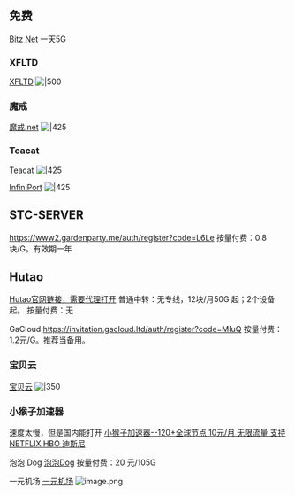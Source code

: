 ## 免费
[Bitz Net](https://dash.bitznetuk.com/#/dashboard)
一天5G

### XFLTD
[XFLTD](https://xfltd.org/index.php#/register?code=NslKnpr0)
![|500](https://qhdtc.oss-cn-chengdu.aliyuncs.com/obsidian/20221102170241.png)



### 魔戒
[魔戒.net](https://www.mojie.me/#/register?code=IFZHBMfH)
![|425](https://qhdtc.oss-cn-chengdu.aliyuncs.com/obsidian/20221102163430.png)

### Teacat
[Teacat](https://teacat1.com/#/register?code=OcUG7Fjw)
![|425](https://qhdtc.oss-cn-chengdu.aliyuncs.com/obsidian/20221102164400.png)

[InfiniPort](https://f0216420b.infinispeed-183a03b0.net/#/register?code=GDX7dGNY)
![|425](https://qhdtc.oss-cn-chengdu.aliyuncs.com/obsidian/20221102165318.png)

## STC-SERVER
https://www2.gardenparty.me/auth/register?code=L6Le
按量付费：0.8块/G。有效期一年

## Hutao
[Hutao官网链接，需要代理打开](https://bit.ly/3G9K4Dy)
普通中转：无专线，12块/月50G 起；2个设备起。
按量付费：无

GaCloud
https://invitation.gacloud.ltd/auth/register?code=MIuQ
按量付费：1.2元/G。推荐当备用。

### 宝贝云
[宝贝云](https://v3ssy.xyz/#/register?code=MGOfN9a2)
![|350](https://qhdtc.oss-cn-chengdu.aliyuncs.com/obsidian/20221102164131.png)

### 小猴子加速器
速度太慢，但是国内能打开
[小猴子加速器--120+全球节点 10元/月 无限流量 支持NETFLIX HBO 迪斯尼](https://www.xiaohouzilaaa.xyz/)


泡泡 Dog
[泡泡Dog](https://www.paopao.dog/#/register?code=yMy0Tflt)
按量付费：20 元/105G

一元机场
[一元机场](https://xn--4gq62f52gdss.com/#/register?code=OR60Vi4S)
![image.png](https://qhdtc.oss-cn-chengdu.aliyuncs.com/obsidian/20230505105101.png)
